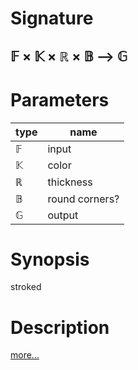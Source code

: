 # Signature
## 𝔽 × 𝕂 × ℝ × 𝔹 ⟶ 𝔾

# Parameters

| type | name |
|------|------|
|𝔽|input|
|𝕂|color|
|ℝ|thickness|
|𝔹|round corners?|
|𝔾|output|

# Synopsis
stroked

# Description

[more...](https://www.w3schools.com/tags/canvas_stroke.asp)